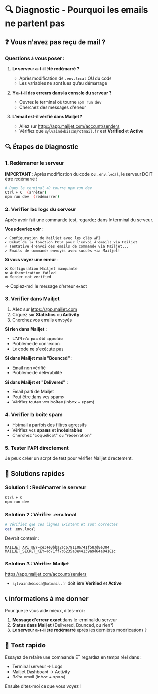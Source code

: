 # 🔍 Diagnostic - Pourquoi les emails ne partent pas

## ❓ Vous n'avez pas reçu de mail ?

### Questions à vous poser :
1. **Le serveur a-t-il été redémarré ?**
   - Après modification de `.env.local` OU du code
   - Les variables ne sont lues qu'au démarrage

2. **Y a-t-il des erreurs dans la console du serveur ?**
   - Ouvrez le terminal où tourne `npm run dev`
   - Cherchez des messages d'erreur

3. **L'email est-il vérifié dans Mailjet ?**
   - Allez sur https://app.mailjet.com/account/senders
   - Vérifiez que `sylvaindebisca@hotmail.fr` est **Verified** et **Active**

## 🔍 Étapes de Diagnostic

### 1. Redémarrer le serveur

**IMPORTANT** : Après modification du code ou `.env.local`, le serveur DOIT être redémarré !

```bash
# Dans le terminal où tourne npm run dev
Ctrl + C  (arrêter)
npm run dev  (redémarrer)
```

### 2. Vérifier les logs du serveur

Après avoir fait une commande test, regardez dans le terminal du serveur.

**Vous devriez voir** :
```
✓ Configuration de Mailjet avec les clés API
✓ Début de la fonction POST pour l'envoi d'emails via Mailjet
✓ Tentative d'envoi des emails de commande via Mailjet...
✓ Emails de commande envoyés avec succès via Mailjet!
```

**Si vous voyez une erreur** :
```
❌ Configuration Mailjet manquante
❌ Authentication failed
❌ Sender not verified
```

→ Copiez-moi le message d'erreur exact

### 3. Vérifier dans Mailjet

1. Allez sur https://app.mailjet.com
2. Cliquez sur **Statistics** ou **Activity**
3. Cherchez vos emails envoyés

**Si rien dans Mailjet** :
- L'API n'a pas été appelée
- Problème de connexion
- Le code ne s'exécute pas

**Si dans Mailjet mais "Bounced"** :
- Email non vérifié
- Problème de délivrabilité

**Si dans Mailjet et "Delivered"** :
- Email parti de Mailjet
- Peut être dans vos spams
- Vérifiez toutes vos boîtes (inbox + spam)

### 4. Vérifier la boîte spam

- Hotmail a parfois des filtres agressifs
- Vérifiez vos **spams** et **indésirables**
- Cherchez "coquelicot" ou "réservation"

### 5. Tester l'API directement

Je peux créer un script de test pour vérifier Mailjet directement.

## 🚨 Solutions rapides

### Solution 1 : Redémarrer le serveur

```bash
Ctrl + C
npm run dev
```

### Solution 2 : Vérifier .env.local

```bash
# Vérifiez que ces lignes existent et sont correctes
cat .env.local
```

Devrait contenir :
```env
MAILJET_API_KEY=ce34e0bba2ac679110a741f583d8e304
MAILJET_SECRET_KEY=0d71ff7d6235a3e44139a9d64a04181c
```

### Solution 3 : Vérifier Mailjet

https://app.mailjet.com/account/senders
- `sylvaindebisca@hotmail.fr` doit être **Verified** et **Active**

## 📞 Informations à me donner

Pour que je vous aide mieux, dites-moi :

1. **Message d'erreur exact** dans le terminal du serveur
2. **Status dans Mailjet** (Delivered, Bounced, ou rien?)
3. **Le serveur a-t-il été redémarré** après les dernières modifications ?

## 🎯 Test rapide

Essayez de refaire une commande ET regardez en temps réel dans :
- Terminal serveur → Logs
- Mailjet Dashboard → Activity
- Boîte email (inbox + spam)

Ensuite dites-moi ce que vous voyez !

